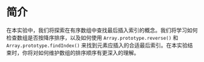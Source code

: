# 简介

在本实验中，我们将探索在有序数组中查找最后插入索引的概念。我们将学习如何检查数组是否按降序排序，以及如何使用 `Array.prototype.reverse()` 和 `Array.prototype.findIndex()` 来找到元素应插入的合适最后索引。在本实验结束时，你将对如何维护数组的排序顺序有更深入的理解。

